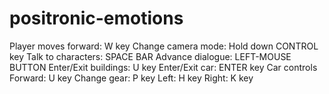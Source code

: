 # positronic-emotions

Player moves forward: W key
Change camera mode: Hold down CONTROL key
Talk to characters: SPACE BAR
Advance dialogue: LEFT-MOUSE BUTTON
Enter/Exit buildings: U key
Enter/Exit car: ENTER key
Car controls
    Forward: U key
    Change gear: P key
    Left: H key
    Right: K key
